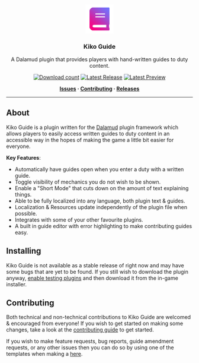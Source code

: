 <!-- Repository Header Begin -->
<div align="center">

<img src="./.assets/icon.png" alt="Kiko Guide Logo" width="15%">
  
### Kiko Guide
A Dalamud plugin that provides players with hand-written guides to duty content. 

[![Download count](https://img.shields.io/endpoint?url=https://vz32sgcoal.execute-api.us-east-1.amazonaws.com/KikoGuide)](https://github.com/BitsOfAByte/KikoGuide) 
[![Latest Release](https://img.shields.io/github/v/release/BitsOfAByte/KikoGuide?color=blue&label=Release)](https://github.com/BitsOfAByte/KikoGuide/releases/latest)
[![Latest Preview](https://img.shields.io/github/v/release/BitsOfAByte/KikoGuide?color=orange&include_prereleases&label=Testing)](https://github.com/BitsOfAByte/KikoGuide/releases/latest)

**[Issues](https://github.com/BitsOfAByte/KikoGuide/issues) · [Contributing](https://github.com/BitsOfAByte/KikoGuide/blob/main/CONTRIBUTING.md) · [Releases](https://BitsOfAByte/KikoGuide/releases/latest)**
  
</div>

---
<!-- Repository Header End -->

## About
Kiko Guide is a plugin written for the [Dalamud](https://github.com/goatcorp/Dalamud) plugin framework which allows players to easily access written guides to duty content in an accessible way in the hopes of making the game a little bit easier for everyone.

**Key Features**:
- Automatically have guides open when you enter a duty with a written guide.
- Toggle visibility of mechanics you do not wish to be shown.
- Enable a "Short Mode" that cuts down on the amount of text explaining things.
- Able to be fully localized into any language, both plugin text & guides.
- Localization & Resources update independently of the plugin file when possible.
- Integrates with some of your other favourite plugins.
- A built in guide editor with error highlighting to make contributing guides easy.

## Installing
Kiko Guide is not available as a stable release of right now and may have some bugs that are yet to be found. If you still wish to download the plugin anyway, [enable testing plugins](https://goatcorp.github.io/faq/dalamud_troubleshooting#q-how-do-i-enable-plugin-test-builds) and then download it from the in-game installer.

## Contributing
Both technical and non-technical contributions to Kiko Guide are welcomed & encouraged from everyone! If you wish to get started on making some changes, take a look at the [contributing guide](CONTRIBUTING.md) to get started. 

If you wish to make feature requests, bug reports, guide amendment requests, or any other issues then you can do so by using one of the templates when making a [here](https://github.com/BitsOfAByte/KikoGuide/issues/new/choose).
